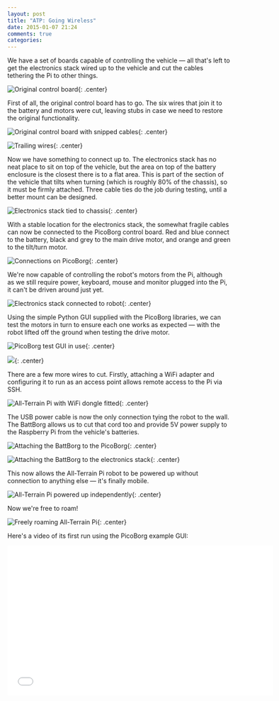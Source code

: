 ```yaml
---
layout: post
title: "ATP: Going Wireless"
date: 2015-01-07 21:24
comments: true
categories: 
---
```


We have a set of boards capable of controlling the vehicle &mdash; all that's left to get the electronics stack wired up to the vehicle and cut the cables tethering the Pi to other things.

![Original control board](/hardware/atp/25.jpg){: .center}

First of all, the original control board has to go. The six wires that join it to the battery and motors were cut, leaving stubs in case we need to restore the original functionality.

![Original control board with snipped cables](/hardware/atp/26.jpg){: .center}

![Trailing wires](/hardware/atp/27.jpg){: .center}

Now we have something to connect up to.  The electronics stack has no neat place to sit on top of the vehicle, but the area on top of the battery enclosure is the closest there is to a flat area. This is part of the section of the vehicle that tilts when turning (which is roughly 80% of the chassis), so it must be firmly attached. Three cable ties do the job during testing, until a better mount can be designed.

![Electronics stack tied to chassis](/hardware/atp/28.jpg){: .center}

With a stable location for the electronics stack, the somewhat fragile cables can now be connected to the PicoBorg control board. Red and blue connect to the battery, black and grey to the main drive motor, and orange and green to the tilt/turn motor.

![Connections on PicoBorg](/hardware/atp/30.jpg){: .center}

We're now capable of controlling the robot's motors from the Pi, although as we still require power, keyboard, mouse and monitor plugged into the Pi, it can't be driven around just yet.

![Electronics stack connected to robot](/hardware/atp/31.jpg){: .center}

Using the simple Python GUI supplied with the PicoBorg libraries, we can test the motors in turn to ensure each one works as expected &mdash; with the robot lifted off the ground when testing the drive motor.

![PicoBorg test GUI in use](/hardware/atp/32.jpg){: .center}

![](/hardware/atp/33.jpg){: .center}

There are a few more wires to cut. Firstly, attaching a WiFi adapter and configuring it to run as an access point allows remote access to the Pi via SSH.

![All-Terrain Pi with WiFi dongle fitted](/hardware/atp/35.jpg){: .center}

The USB power cable is now the only connection tying the robot to the wall. The BattBorg allows us to cut that cord too and provide 5V power supply to the Raspberry Pi from the vehicle's batteries.

![Attaching the BattBorg to the PicoBorg](/hardware/atp/36.jpg){: .center}

![Attaching the BattBorg to the electronics stack](/hardware/atp/37.jpg){: .center}

This now allows the All-Terrain Pi robot to be powered up without connection to anything else &mdash; it's finally mobile.

![All-Terrain Pi powered up independently](/hardware/atp/38.jpg){: .center}

Now we're free to roam!

![Freely roaming All-Terrain Pi](/hardware/atp/39.jpg){: .center}

Here's a video of its first run using the PicoBorg example GUI:

<iframe src="//player.vimeo.com/video/116202120" width="600" height="337" frameborder="0" webkitallowfullscreen mozallowfullscreen allowfullscreen></iframe>
